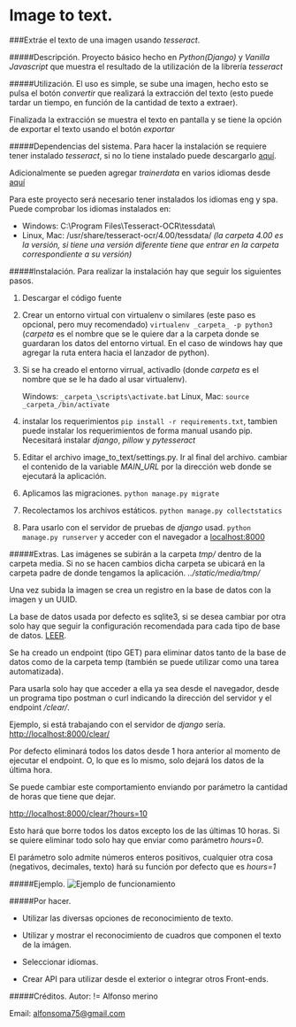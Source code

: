 # Image to text.
###Extráe el texto de una imagen usando _tesseract_.

#####Descripción.
Proyecto básico hecho en _Python(Django)_ y _Vanilla Javascript_ que muestra el resultado de la utilización de la  librería _tesseract_

#####Utilización.
El uso es simple, se sube una imagen, hecho esto se pulsa el botón *convertir* que realizará la extracción del texto (esto puede tardar un tiempo, en función de la cantidad de texto a extraer).

Finalizada la extracción se muestra el texto en pantalla y se tiene la opción de exportar el texto usando el botón *exportar*

#####Dependencias del sistema.
Para hacer la instalación se requiere tener instalado *tesseract*, si no lo tiene instalado puede descargarlo [aquí](https://github.com/tesseract-ocr/tesseract/wiki).

Adicionalmente se pueden agregar _trainerdata_ en varios idiomas desde [aquí](
)

Para este proyecto será necesario tener instalados los idiomas eng y spa.
Puede comprobar los idiomas instalados en:
- Windows: C:\Program Files\Tesseract-OCR\tessdata\
- Linux, Mac: /usr/share/tesseract-ocr/4.00/tessdata/ *(la carpeta 4.00 es la versión, si tiene una versión diferente tiene que entrar en la carpeta correspondiente a su versión)*

#####Instalación.
Para realizar la instalación hay que seguir los siguientes pasos.

1. Descargar el código fuente
2. Crear un entorno virtual con virtualenv o similares (este paso es opcional, pero muy recomendado) `virtualenv _carpeta_ -p python3` (_carpeta_ es el nombre que se le quiere dar a la carpeta donde se guardaran los datos del entorno virtual. En el caso de windows hay que agregar la ruta entera hacia el lanzador de python).
3. Si se ha creado el entorno virrual, activadlo (donde _carpeta_ es el nombre que se le ha dado al usar virtualenv). 
    
    Windows: `_carpeta_\scripts\activate.bat`
    Linux, Mac: `source _carpeta_/bin/activate`
4. instalar los requerimientos `pip install -r requirements.txt`, tambien puede instalar los requerimientos de forma manual usando pip. Necesitará instalar *django*, *pillow* y *pytesseract*
5. Editar el archivo image_to_text/settings.py. Ir al final del archivo. cambiar el contenido de la variable _MAIN_URL_ por la dirección web donde se ejecutará la aplicación.
6. Aplicamos las migraciones. `python manage.py migrate`
7. Recolectamos los archivos estáticos. `python manage.py collectstatics`
8. Para usarlo con el servidor de pruebas de *django* usad. `python manage.py runserver` y acceder con el navegador a [localhost:8000](http://localhost:8000)

#####Extras.
Las imágenes se subirán a la carpeta *tmp/* dentro de la carpeta media. Si no se hacen cambios dicha carpeta se ubicará en la carpeta padre de donde tengamos la aplicación. *../static/media/tmp/*

Una vez subida la imagen se crea un registro en la base de datos con la imagen y un UUID.

La base de datos usada por defecto es sqlite3, si se desea cambiar por otra solo hay que seguir la configuración recomendada para cada tipo de base de datos. [LEER](https://docs.djangoproject.com/en/3.0/ref/databases/).

Se ha creado un endpoint (tipo GET) para eliminar datos tanto de la base de datos como de la carpeta temp (también se puede utilizar como una tarea automatizada).

Para usarla solo hay que acceder a ella ya sea desde el navegador, desde un programa tipo postman o curl indicando la dirección del servidor y el endpoint */clear/*.

Ejemplo, si está trabajando con el servidor de *django* sería. [http://localhost:8000/clear/](http://localhost:8000/clear/)

Por defecto eliminará todos los datos desde 1 hora anterior al momento de ejecutar el endpoint. O, lo que es lo mismo, solo dejará los datos de la última hora.

Se puede cambiar este comportamiento enviando por parámetro la cantidad de horas que tiene que dejar.

[http://localhost:8000/clear/?hours=10](http://localhost:8000/clear/?hours=10) 

Esto hará que borre todos los datos excepto los de las últimas 10 horas. Si se quiere eliminar todo solo hay que enviar como parámetro *hours=0*.

El parámetro solo admite números enteros positivos, cualquier otra cosa (negativos, decimales, texto) hará su función por defecto que es *hours=1*

#####Ejemplo.
![Ejemplo de funcionamiento](./Image_to_tex.gif)

#####Por hacer.
- Utilizar las diversas opciones de reconocimiento de texto.

- Utilizar y mostrar el reconocimiento de cuadros que componen el texto de la imágen.

- Seleccionar idiomas.

- Crear API para utilizar desde el exterior o integrar otros Front-ends.


#####Créditos.
Autor: != Alfonso merino

Email: alfonsoma75@gmail.com